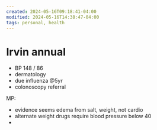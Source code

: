 ```yaml
---
created: 2024-05-16T09:18:41-04:00
modified: 2024-05-16T14:38:47-04:00
tags: personal, health
---
```


# Irvin annual

- BP 148 / 86
- dermatology 
- due influenza @5yr
- colonoscopy referral

MP: 
- evidence seems edema from salt, weight, not cardio
- alternate weight drugs require blood pressure below 40
-
